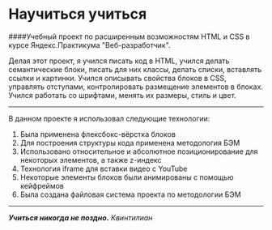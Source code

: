 # Научиться учиться
####Учебный проект по расширенным возможностям HTML и CSS в курсе Яндекс.Практикума "Веб-разработчик".

Делая этот проект, я учился писать код в HTML, учился делать семантические блоки, писать для них классы, делать списки, вставлять ссылки и картинки.
Учился описывать свойства блоков в CSS, управлять отступами, контролировать размещение элементов в блоках.
Учился работать со шрифтами, менять их размеры, стиль и цвет.
___

В данном проекте я использовал следующие технологии:
1. Была применена флексбокс-вёрстка блоков
2. Для построения структуры кода применена методология БЭМ
3. Использовано относительное и абсолютное позиционирование для некоторых элементов, а также z-индекс
4. Технология iframe для вставки видео с YouTube
5. Некоторые элементы блоков были анимированы с помощью кейфреймов
6. Была создана файловая система проекта по методологии БЭМ
___
_**Учиться никогда не поздно.** Квинтилиан_


